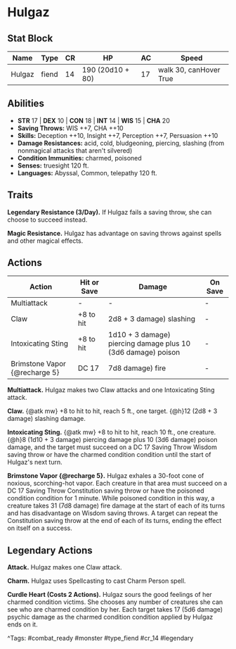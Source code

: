 # Hulgaz

## Stat Block

| Name | Type | CR | HP | AC | Speed |
|------|------|----|----|----|-------|
| Hulgaz | fiend | 14 | 190 (20d10 + 80) | 17 | walk 30, canHover True |

## Abilities

- **STR** 17 | **DEX** 10 | **CON** 18 | **INT** 14 | **WIS** 15 | **CHA** 20
- **Saving Throws:** WIS ++7, CHA ++10  
- **Skills:** Deception ++10, Insight ++7, Perception ++7, Persuasion ++10  
- **Damage Resistances:** acid, cold, bludgeoning, piercing, slashing (from nonmagical attacks that aren't silvered)  
- **Condition Immunities:** charmed, poisoned  
- **Senses:** truesight 120 ft.  
- **Languages:** Abyssal, Common, telepathy 120 ft.

## Traits

**Legendary Resistance (3/Day).** If Hulgaz fails a saving throw, she can choose to succeed instead.

**Magic Resistance.** Hulgaz has advantage on saving throws against spells and other magical effects.


## Actions

| Action | Hit or Save | Damage | On Save |
|--------|--------------|--------|----------|
| Multiattack | - | - | - |
| Claw | +8 to hit | 2d8 + 3 damage) slashing | - |
| Intoxicating Sting | +8 to hit | 1d10 + 3 damage) piercing damage plus 10 (3d6 damage) poison | - |
| Brimstone Vapor {@recharge 5} | DC 17 | 7d8 damage) fire | - |

**Multiattack.** Hulgaz makes two Claw attacks and one Intoxicating Sting attack.

**Claw.** {@atk mw} +8 to hit to hit, reach 5 ft., one target. {@h}12 (2d8 + 3 damage) slashing damage.

**Intoxicating Sting.** {@atk mw} +8 to hit to hit, reach 10 ft., one creature. {@h}8 (1d10 + 3 damage) piercing damage plus 10 (3d6 damage) poison damage, and the target must succeed on a DC 17 Saving Throw Wisdom saving throw or have the charmed condition condition until the start of Hulgaz's next turn.

**Brimstone Vapor {@recharge 5}.** Hulgaz exhales a 30-foot cone of noxious, scorching-hot vapor. Each creature in that area must succeed on a DC 17 Saving Throw Constitution saving throw or have the poisoned condition condition for 1 minute. While poisoned condition in this way, a creature takes 31 (7d8 damage) fire damage at the start of each of its turns and has disadvantage on Wisdom saving throws. A target can repeat the Constitution saving throw at the end of each of its turns, ending the effect on itself on a success.

## Legendary Actions

**Attack.** Hulgaz makes one Claw attack.

**Charm.** Hulgaz uses Spellcasting to cast Charm Person spell.

**Curdle Heart (Costs 2 Actions).** Hulgaz sours the good feelings of her charmed condition victims. She chooses any number of creatures she can see who are charmed condition by her. Each target takes 17 (5d6 damage) psychic damage as the charmed condition condition applied by Hulgaz ends on it.



^Tags: #combat_ready #monster #type_fiend #cr_14 #legendary